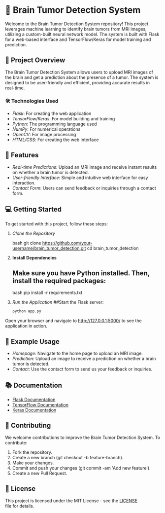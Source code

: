 # 🧠 Brain Tumor Detection System

Welcome to the Brain Tumor Detection System repository! This project leverages machine learning to identify brain tumors from MRI images, utilizing a custom-built neural network model. The system is built with Flask for a web-based interface and TensorFlow/Keras for model training and prediction.

## 🚀 Project Overview

The Brain Tumor Detection System allows users to upload MRI images of the brain and get a prediction about the presence of a tumor. The system is designed to be user-friendly and efficient, providing accurate results in real-time.

### 🛠 Technologies Used

- *Flask*: For creating the web application
- *TensorFlow/Keras*: For model building and training
- *Python*: The programming language used
- *NumPy*: For numerical operations
- *OpenCV*: For image processing
- *HTML/CSS*: For creating the web interface

## 🌟 Features

- *Real-time Predictions*: Upload an MRI image and receive instant results on whether a brain tumor is detected.
- *User-friendly Interface*: Simple and intuitive web interface for easy interaction.
- *Contact Form*: Users can send feedback or inquiries through a contact form.

## 💻 Getting Started

To get started with this project, follow these steps:

1. *Clone the Repository*

   bash
   git clone https://github.com/your-username/brain_tumor_detection.git
   cd brain_tumor_detection

2. **Install Dependencies**
   ## Make sure you have Python installed. Then, install the required packages:
   bash
   pip install -r requirements.txt

3. *Run the Application*
   ##Start the Flask server:
   ```bash
   python app.py
  Open your browser and navigate to http://127.0.0.1:5000/ to see the application in action.

## 📸 Example Usage

- *Homepage*: Navigate to the home page to upload an MRI image.
- *Prediction*: Upload an image to receive a prediction on whether a brain tumor is detected.
- *Contact*: Use the contact form to send us your feedback or inquiries.

## 📚 Documentation

- [Flask Documentation](https://flask.palletsprojects.com/)
- [TensorFlow Documentation](https://www.tensorflow.org/)
- [Keras Documentation](https://keras.io/)

## 🤝 Contributing

We welcome contributions to improve the Brain Tumor Detection System. To contribute:

1. Fork the repository.
2. Create a new branch (git checkout -b feature-branch).
3. Make your changes.
4. Commit and push your changes (git commit -am 'Add new feature').
5. Create a new Pull Request.

## 📝 License

This project is licensed under the MIT License - see the [LICENSE](LICENSE) file for details.
